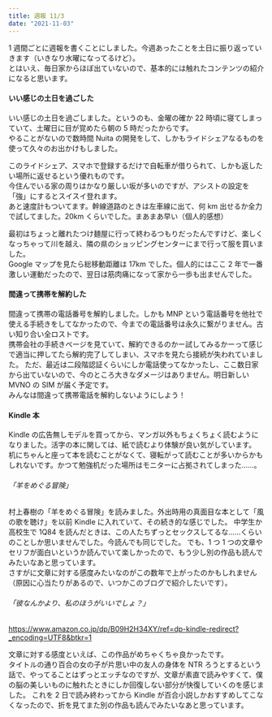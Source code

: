 ```yaml
---
title: 週報 11/3
date: "2021-11-03"
---
```


1 週間ごとに週報を書くことにしました。今週あったことを土日に振り返っていきます（いきなり水曜になってるけど）。  
とはいえ、毎日家からほぼ出ていないので、基本的には触れたコンテンツの紹介になると思います。

#### いい感じの土日を過ごした

いい感じの土日を過ごしました。というのも、金曜の確か 22 時頃に寝てしまっていて、土曜日に目が覚めたら朝の 5 時だったからです。  
やることがないので数時間 Nuita の開発をして、しかもライドシェアなるものを使って久々のお出かけもしました。

このライドシェア、スマホで登録するだけで自転車が借りられて、しかも返したい場所に返せるという優れものです。  
今住んでいる家の周りはかなり厳しい坂が多いのですが、アシストの設定を「強」にするとスイスイ登れます。  
あと速度計もついてます。幹線道路のときは左車線に出て、何 km 出せるか全力で試してました。20km くらいでした。まあまあ早い（個人的感想）

最初はちょっと離れたつけ麺屋に行って終わるつもりだったんですけど、楽しくなっちゃって川を越え、隣の県のショッピングセンターにまで行って服を買いました。  
Google マップを見たら総移動距離は 17km でした。個人的にはここ 2 年で一番激しい運動だったので、翌日は筋肉痛になって家から一歩も出ませんでした。

#### 間違って携帯を解約した

間違って携帯の電話番号を解約しました。しかも MNP という電話番号を他社で使える手続きをしてなかったので、今までの電話番号は永久に繋がりません。古い知り合い全ロストです。  
携帯会社の手続きページを見ていて、解約できるのかー試してみるかーって感じで適当に押してたら解約完了してしまい、スマホを見たら接続が失われていました。
ただ、最近は二段階認証くらいにしか電話使ってなかったし、ここ数日家から出ていないので、今のところ大きなダメージはありません。明日新しい MVNO の SIM が届く予定です。  
みんなは間違って携帯電話を解約しないようにしよう！

#### Kindle 本

Kindle の広告無しモデルを買ってから、マンガ以外もちょくちょく読むようになりました。活字の本に関しては、紙で読むより体験が良い気がしています。  
机にちゃんと座って本を読むことがなくて、寝転がって読むことが多いからかもしれないです。かつて勉強机だった場所はモニターに占拠されてしまった……。

###### 「羊をめぐる冒険」

村上春樹の「羊をめぐる冒険」を読みました。外出時用の真面目な本として「風の歌を聴け」を以前 Kindle に入れていて、その続き的な感じでした。
中学生か高校生で 1Q84 を読んだときは、この人たちずっとセックスしてるな……くらいのことしか思いませんでした。今読んでも同じでした。
でも、1 つ 1 つの文章やセリフが面白いというか読んでいて楽しかったので、もう少し別の作品も読んでみたいなあと思っています。  
さすがに文章に対する感度みたいなのがこの数年で上がったのかもしれません（原因に心当たりがあるので、いつかこのブログで紹介したいです）。

###### 「彼なんかより、私のほうがいいでしょ？」

https://www.amazon.co.jp/dp/B09H2H34XY/ref=dp-kindle-redirect?_encoding=UTF8&btkr=1

文章に対する感度といえば、この作品がめちゃくちゃ良かったです。  
タイトルの通り百合の女の子が片思い中の友人の身体を NTR ろうとするという話で、やってることはずっとエッチなのですが、文章が素直で読みやすくて、僕の脳の美しいものに触れたときにしか回復しない部分が快復していくのを感じました。
これを 2 日で読み終わってから Kindle が百合小説しかおすすめしてこなくなったので、折を見てまた別の作品も読んでみたいなあと思っています。
